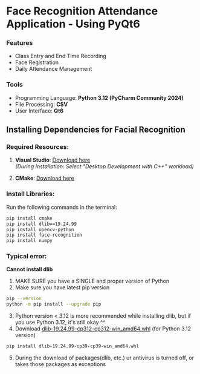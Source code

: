 # Face Recognition Attendance Application - Using PyQt6

### Features
- Class Entry and End Time Recording
- Face Registration
- Daily Attendance Management

### Tools
- Programming Language: **Python 3.12 (PyCharm Community 2024)**
- File Processing: **CSV**
- User Interface: **Qt6**

## Installing Dependencies for Facial Recognition

### Required Resources:
1. **Visual Studio**: [Download here](https://visualstudio.microsoft.com/fr/)  
   _(During Installation: Select "Desktop Development with C++" workload)_

2. **CMake**: [Download here](https://cmake.org/download/)

### Install Libraries:
Run the following commands in the terminal:
```bash
pip install cmake
pip install dlib==19.24.99
pip install opencv-python
pip install face-recognition
pip install numpy
```
### Typical error:
**Cannot install dlib**
1. MAKE SURE you have a SINGLE and proper version of Python
2. Make sure you have latest pip version
```bash
pip --version
python -m pip install --upgrade pip
```
3. Python version < 3.12 is more recommended while installing dlib, but if you use Python 3.12, it's still okay ^^
4. Download [dlib-19.24.99-cp312-cp312-win_amd64.whl](https://github.com/z-mahmud22/Dlib_Windows_Python3.x/blob/main/dlib-19.24.99-cp312-cp312-win_amd64.whl) (for Python 3.12 version)
```bash
pip install dlib-19.24.99-cp39-cp39-win_amd64.whl
```
5. During the download of packages(dlib, etc.) ur antivirus is turned off, or takes those packages as exceptions
